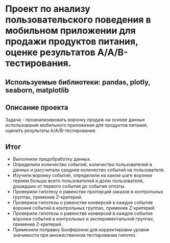 # Проект по анализу пользовательского поведения в мобильном приложении для продажи продуктов питания, оценке результатов A/A/B-тестирования.
## Используемые библиотеки: pandas, plotly, seaborn, matplotlib
## Описание проекта
Задача - проанализировать воронку продаж на основе данных использования мобильного приложения для продуктов питания, оценить результаты A/A/B-тестирования.
## Итог
- Выполнили предобработку данных.
- Определили количество событий, количество пользователей в данных и рассчитали среднее количество событий на пользователя.
- Изучили воронку событий, определили на каком шаге воронки теряем больше всего пользователей и долю пользователй, дошедших от первого события до события оплаты.
- Проверили гипотезу о равенстве пропорций заказов в контрольных группах, применив Z-критерий.
- Проверили гипотезы о равенстве конверсий в каждое событие воронки событий в контрольных группах, применив Z-критерий.
- Проверили гипотезы о равенстве конверсий в каждое событие воронки событий в контрольных  и экспериментальной группах, применив Z-критерий.
- Применили поправку Бонферонни для корректировки уровня значимости при множественном тестировании гипотез.